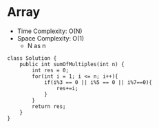 # Array
* Time Complexity: O(N)
* Space Complexity: O(1)
	* N as n
```
class Solution {
    public int sumOfMultiples(int n) {
        int res = 0;
        for(int i = 1; i <= n; i++){
            if(i%3 == 0 || i%5 == 0 || i%7==0){
                res+=i;    
            } 
        }
        return res;
    }
}
```